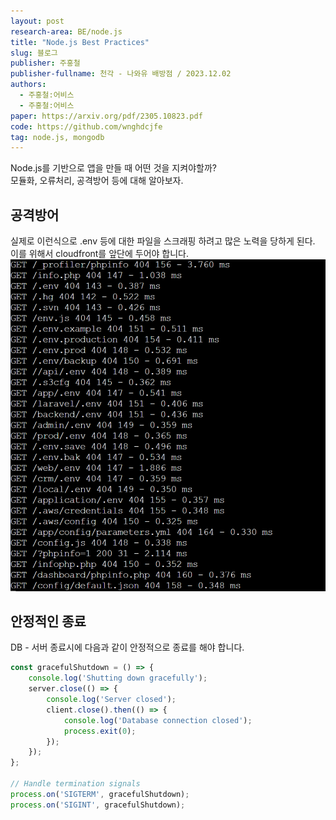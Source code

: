 ```yaml
---
layout: post
research-area: BE/node.js
title: "Node.js Best Practices"
slug: 블로그 
publisher: 주홍철 
publisher-fullname: 천각 - 나와유 배방점 / 2023.12.02
authors:
  - 주홍철:어비스  
  - 주홍철:어비스  
paper: https://arxiv.org/pdf/2305.10823.pdf
code: https://github.com/wnghdcjfe
tag: node.js, mongodb
---
```


Node.js를 기반으로 앱을 만들 때 어떤 것을 지켜야할까?   
모듈화, 오류처리, 공격방어 등에 대해 알아보자.  
## 공격방어  
실제로 이런식으로 .env 등에 대한 파일을 스크래핑 하려고 많은 노력을 당하게 된다. 
이를 위해서 cloudfront를 앞단에 두어야 합니다.
![공격당하는중](/assets/img/20231127/공격당하는중.png)

## 안정적인 종료 
DB - 서버 종료시에 다음과 같이 안정적으로 종료를 해야 합니다.
```js
const gracefulShutdown = () => {
    console.log('Shutting down gracefully');
    server.close(() => {
        console.log('Server closed');
        client.close().then(() => {
            console.log('Database connection closed');
            process.exit(0);
        });
    });
};

// Handle termination signals
process.on('SIGTERM', gracefulShutdown);
process.on('SIGINT', gracefulShutdown);
```


